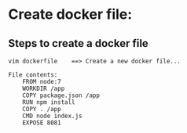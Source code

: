 # Create docker file:

  ## Steps to create a docker file
    vim dockerfile    ==> Create a new docker file...
    
    File contents:  
        FROM node:7
        WORKDIR /app
        COPY package.json /app
        RUN npm install
        COPY . /app
        CMD node index.js
        EXPOSE 8081

